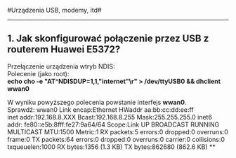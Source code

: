 #Urządzenia USB, modemy, itd#
********************

## 1. Jak skonfigurować połączenie przez USB z routerem Huawei E5372?

Przełączenie urządzenia  wtryb NDIS:  
Polecenie (jako root):  
    **echo cho -e "AT^NDISDUP=1,1,\"internet\"\r" > /dev/ttyUSB0 && dhclient wwan0**

W wyniku powyższego polecenia powstanie interfejs __wwan0__.  
Sprawdź:
    wwan0     Link encap:Ethernet  HWaddr aa:bb:cc:dd:ee:ff  
              inet addr:192.168.8.XXX  Bcast:192.168.8.255  Mask:255.255.255.0
              inet6 addr: fe80::e5b:8fff:fe27:9a64/64 Scope:Link
              UP BROADCAST RUNNING MULTICAST  MTU:1500  Metric:1
              RX packets:5 errors:0 dropped:0 overruns:0 frame:0
              TX packets:64 errors:0 dropped:0 overruns:0 carrier:0
              collisions:0 txqueuelen:1000 
              RX bytes:1356 (1.3 KB)  TX bytes:862680 (862.6 KB) **
